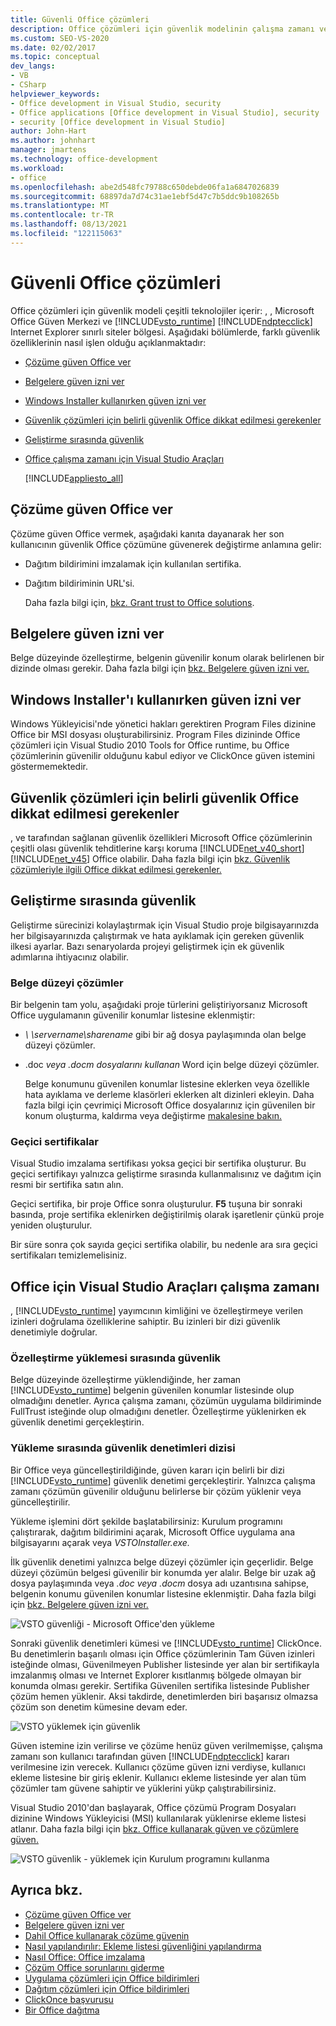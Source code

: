 ```yaml
---
title: Güvenli Office çözümleri
description: Office çözümleri için güvenlik modelinin çalışma zamanı ve çalışma zamanı gibi Office için Visual Studio Araçları teknolojileri nasıl ClickOnce.
ms.custom: SEO-VS-2020
ms.date: 02/02/2017
ms.topic: conceptual
dev_langs:
- VB
- CSharp
helpviewer_keywords:
- Office development in Visual Studio, security
- Office applications [Office development in Visual Studio], security
- security [Office development in Visual Studio]
author: John-Hart
ms.author: johnhart
manager: jmartens
ms.technology: office-development
ms.workload:
- office
ms.openlocfilehash: abe2d548fc79788c650debde06fa1a6847026839
ms.sourcegitcommit: 68897da7d74c31ae1ebf5d47c7b5ddc9b108265b
ms.translationtype: MT
ms.contentlocale: tr-TR
ms.lasthandoff: 08/13/2021
ms.locfileid: "122115063"
---
```

# <a name="secure-office-solutions"></a>Güvenli Office çözümleri
  Office çözümleri için güvenlik modeli çeşitli teknolojiler içerir: , , Microsoft Office Güven Merkezi ve [!INCLUDE[vsto_runtime](../vsto/includes/vsto-runtime-md.md)] [!INCLUDE[ndptecclick](../vsto/includes/ndptecclick-md.md)] Internet Explorer sınırlı siteler bölgesi. Aşağıdaki bölümlerde, farklı güvenlik özelliklerinin nasıl işlen olduğu açıklanmaktadır:

- [Çözüme güven Office ver](#GrantingTrustToSolutions)

- [Belgelere güven izni ver](#GrantingTrustToDocuments)

- [Windows Installer kullanırken güven izni ver](#GrantingTrustWindowsInstaller)

- [Güvenlik çözümleri için belirli güvenlik Office dikkat edilmesi gerekenler](#Security)

- [Geliştirme sırasında güvenlik](#SecurityDuringDeployment)

- [Office çalışma zamanı için Visual Studio Araçları](#VisualStudioToolsForOfficeRuntime)

  [!INCLUDE[appliesto_all](../vsto/includes/appliesto-all-md.md)]

## <a name="grant-trust-to-office-solutions"></a><a name="GrantingTrustToSolutions"></a>Çözüme güven Office ver
 Çözüme güven Office vermek, aşağıdaki kanıta dayanarak her son kullanıcının güvenlik Office çözümüne güvenerek değiştirme anlamına gelir:

- Dağıtım bildirimini imzalamak için kullanılan sertifika.

- Dağıtım bildiriminin URL'si.

  Daha fazla bilgi için, [bkz. Grant trust to Office solutions](../vsto/granting-trust-to-office-solutions.md).

## <a name="grant-trust-to-documents"></a><a name="GrantingTrustToDocuments"></a> Belgelere güven izni ver
 Belge düzeyinde özelleştirme, belgenin güvenilir konum olarak belirlenen bir dizinde olması gerekir. Daha fazla bilgi için [bkz. Belgelere güven izni ver.](../vsto/granting-trust-to-documents.md)

## <a name="grant-trust-when-using-windows-installer"></a><a name="GrantingTrustWindowsInstaller"></a>Windows Installer'ı kullanırken güven izni ver
 Windows Yükleyicisi'nde yönetici hakları gerektiren Program Files dizinine Office bir MSI dosyası oluşturabilirsiniz. Program Files dizininde Office çözümleri için Visual Studio 2010 Tools for Office runtime, bu Office çözümlerinin güvenilir olduğunu kabul ediyor ve ClickOnce güven istemini göstermemektedir.

## <a name="specific-security-considerations-for-office-solutions"></a><a name="Security"></a>Güvenlik çözümleri için belirli güvenlik Office dikkat edilmesi gerekenler
 , ve tarafından sağlanan güvenlik özellikleri Microsoft Office çözümlerinin çeşitli olası güvenlik tehditlerine karşı koruma [!INCLUDE[net_v40_short](../sharepoint/includes/net-v40-short-md.md)] [!INCLUDE[net_v45](../vsto/includes/net-v45-md.md)] Office olabilir. Daha fazla bilgi için [bkz. Güvenlik çözümleriyle ilgili Office dikkat edilmesi gerekenler.](../vsto/specific-security-considerations-for-office-solutions.md)

## <a name="security-during-development"></a><a name="SecurityDuringDeployment"></a> Geliştirme sırasında güvenlik
 Geliştirme sürecinizi kolaylaştırmak için Visual Studio proje bilgisayarınızda her bilgisayarınızda çalıştırmak ve hata ayıklamak için gereken güvenlik ilkesi ayarlar. Bazı senaryolarda projeyi geliştirmek için ek güvenlik adımlarına ihtiyacınız olabilir.

### <a name="document-level-solutions"></a>Belge düzeyi çözümler
 Bir belgenin tam yolu, aşağıdaki proje türlerini geliştiriyorsanız Microsoft Office uygulamanın güvenilir konumlar listesine eklenmiştir:

- *\\ \servername\sharename* gibi bir ağ dosya paylaşımında olan belge düzeyi çözümler.

- .doc *veya .docm* *dosyalarını kullanan* Word için belge düzeyi çözümler.

  Belge konumunu güvenilen konumlar listesine eklerken veya özellikle hata ayıklama ve derleme klasörleri eklerken alt dizinleri ekleyin. Daha fazla bilgi için çevrimiçi Microsoft Office dosyalarınız için güvenilen bir konum oluşturma, kaldırma veya değiştirme [makalesine bakın.](https://support.office.com/article/Create-remove-or-change-a-trusted-location-for-your-files-f5151879-25ea-4998-80a5-4208b3540a62)

### <a name="temporary-certificates"></a>Geçici sertifikalar
 Visual Studio imzalama sertifikası yoksa geçici bir sertifika oluşturur. Bu geçici sertifikayı yalnızca geliştirme sırasında kullanmalısınız ve dağıtım için resmi bir sertifika satın alın.

 Geçici sertifika, bir proje Office sonra oluşturulur. **F5** tuşuna bir sonraki basında, proje sertifika eklenirken değiştirilmiş olarak işaretlenir çünkü proje yeniden oluşturulur.

 Bir süre sonra çok sayıda geçici sertifika olabilir, bu nedenle ara sıra geçici sertifikaları temizlemelisiniz.

## <a name="visual-studio-tools-for-office-runtime"></a><a name="VisualStudioToolsForOfficeRuntime"></a>Office için Visual Studio Araçları çalışma zamanı
 , [!INCLUDE[vsto_runtime](../vsto/includes/vsto-runtime-md.md)] yayımcının kimliğini ve özelleştirmeye verilen izinleri doğrulama özelliklerine sahiptir. Bu izinleri bir dizi güvenlik denetimiyle doğrular.

### <a name="security-during-customization-loading"></a>Özelleştirme yüklemesi sırasında güvenlik
 Belge düzeyinde özelleştirme yüklendiğinde, her zaman [!INCLUDE[vsto_runtime](../vsto/includes/vsto-runtime-md.md)] belgenin güvenilen konumlar listesinde olup olmadığını denetler. Ayrıca çalışma zamanı, çözümün uygulama bildiriminde FullTrust isteğinde olup olmadığını denetler. Özelleştirme yüklenirken ek güvenlik denetimi gerçekleştirin.

### <a name="sequence-of-security-checks-during-installation"></a>Yükleme sırasında güvenlik denetimleri dizisi
 Bir Office veya güncelleştirildiğinde, güven kararı için belirli bir dizi [!INCLUDE[vsto_runtime](../vsto/includes/vsto-runtime-md.md)] güvenlik denetimi gerçekleştirir. Yalnızca çalışma zamanı çözümün güvenilir olduğunu belirlerse bir çözüm yüklenir veya güncelleştirilir.

 Yükleme işlemini dört şekilde başlatabilirsiniz: Kurulum programını çalıştırarak, dağıtım bildirimini açarak, Microsoft Office uygulama ana bilgisayarını açarak veya *VSTOInstaller.exe.*

 İlk güvenlik denetimi yalnızca belge düzeyi çözümler için geçerlidir. Belge düzeyi çözümün belgesi güvenilir bir konumda yer alalır. Belge bir uzak ağ dosya paylaşımında veya *.doc* *veya .docm* dosya adı uzantısına sahipse, belgenin konumu güvenilen konumlar listesine eklenmiştir. Daha fazla bilgi için [bkz. Belgelere güven izni ver.](../vsto/granting-trust-to-documents.md)

 ![VSTO güvenliği - Microsoft Office'den yükleme](../vsto/media/host-install.png "VSTO güvenliği - Microsoft Office'den yükleme")

 Sonraki güvenlik denetimleri kümesi ve [!INCLUDE[vsto_runtime](../vsto/includes/vsto-runtime-md.md)] ClickOnce. Bu denetimlerin başarılı olması için Office çözümlerinin Tam Güven izinleri isteğinde olması, Güvenilmeyen Publisher listesinde yer alan bir sertifikayla imzalanmış olması ve Internet Explorer kısıtlanmış bölgede olmayan bir konumda olması gerekir. Sertifika Güvenilen sertifika listesinde Publisher çözüm hemen yüklenir. Aksi takdirde, denetimlerden biri başarısız olmazsa çözüm son denetim kümesine devam eder.

 ![VSTO yüklemek için güvenlik](../vsto/media/installing.png "VSTO yüklemek için güvenlik")

 Güven istemine izin verilirse ve çözüme henüz güven verilmemişse, çalışma zamanı son kullanıcı tarafından güven [!INCLUDE[ndptecclick](../vsto/includes/ndptecclick-md.md)] kararı verilmesine izin verecek. Kullanıcı çözüme güven izni verdiyse, kullanıcı ekleme listesine bir giriş eklenir. Kullanıcı ekleme listesinde yer alan tüm çözümler tam güvene sahiptir ve yüklerini yükp çalıştırabilirsiniz.

 Visual Studio 2010'dan başlayarak, Office çözümü Program Dosyaları dizinine Windows Yükleyicisi (MSI) kullanılarak yüklenirse ekleme listesi atlanır. Daha fazla bilgi için [bkz. Office kullanarak güven ve çözümlere güven.](../vsto/trusting-office-solutions-by-using-inclusion-lists.md)

 ![VSTO güvenlik - yüklemek için Kurulum programını kullanma](../vsto/media/setup-vstoinstaller.png "VSTO güvenlik - yüklemek için Kurulum programını kullanma")

## <a name="see-also"></a>Ayrıca bkz.

- [Çözüme güven Office ver](../vsto/granting-trust-to-office-solutions.md)
- [Belgelere güven izni ver](../vsto/granting-trust-to-documents.md)
- [Dahil Office kullanarak çözüme güvenin](../vsto/trusting-office-solutions-by-using-inclusion-lists.md)
- [Nasıl yapılandırılır: Ekleme listesi güvenliğini yapılandırma](../vsto/how-to-configure-inclusion-list-security.md)
- [Nasıl Office: Office imzalama](../vsto/how-to-sign-office-solutions.md)
- [Çözüm Office sorunlarını giderme](../vsto/troubleshooting-office-solution-security.md)
- [Uygulama çözümleri için Office bildirimleri](../vsto/application-manifests-for-office-solutions.md)
- [Dağıtım çözümleri için Office bildirimleri](../vsto/deployment-manifests-for-office-solutions.md)
- [ClickOnce başvurusu](../deployment/clickonce-reference.md)
- [Bir Office dağıtma](../vsto/deploying-an-office-solution.md)
